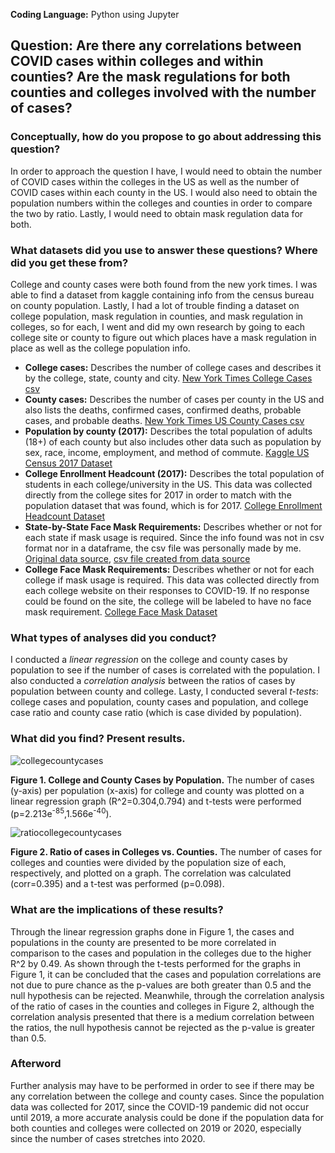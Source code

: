**Coding Language:** Python using Jupyter

## Question: Are there any correlations between COVID cases within colleges and within counties? Are the mask regulations for both counties and colleges involved with the number of cases?

### Conceptually, how do you propose to go about addressing this question?

In order to approach the question I have, I would need to obtain the number of COVID cases within the colleges in the US as well as the number of COVID cases within each county in the US. I would also need to obtain the population numbers within the colleges and counties in order to compare the two by ratio. Lastly, I would need to obtain mask regulation data for both.

### What datasets did you use to answer these questions? Where did you get these from?

College and county cases were both found from the new york times. I was able to find a dataset from kaggle containing info from the census bureau on county population. Lastly, I had a lot of trouble finding a dataset on college population, mask regulation in counties, and mask regulation in colleges, so for each, I went and did my own research by going to each college site or county to figure out which places have a mask regulation in place as well as the college population info.
- **College cases:** Describes the number of college cases and describes it by the college, state, county and city. [New York Times College Cases csv](https://raw.githubusercontent.com/nytimes/covid-19-data/master/colleges/colleges.csv)
- **County cases:** Describes the number of cases per county in the US and also lists the deaths, confirmed cases, confirmed deaths, probable cases, and probable deaths. [New York Times US County Cases csv](https://raw.githubusercontent.com/nytimes/covid-19-data/master/live/us-counties.csv)
- **Population by county (2017):** Describes the total population of adults (18+) of each county but also includes other data such as population by sex, race, income, employment, and method of commute. [Kaggle US Census 2017 Dataset](https://www.kaggle.com/muonneutrino/us-census-demographic-data?select=acs2017_county_data.csv)
- **College Enrollment Headcount (2017):** Describes the total population of students in each college/university in the US. This data was collected directly from the college sites for 2017 in order to match with the population dataset that was found, which is for 2017. [College Enrollment Headcount Dataset]()
- **State-by-State Face Mask Requirements:** Describes whether or not for each state if mask usage is required. Since the info found was not in csv format nor in a dataframe, the csv file was personally made by me. [Original data source](https://www.aarp.org/health/healthy-living/info-2020/states-mask-mandates-coronavirus.html), [csv file created from data source]()
- **College Face Mask Requirements:** Describes whether or not for each college if mask usage is required. This data was collected directly from each college website on their responses to COVID-19. If no response could be found on the site, the college will be labeled to have no face mask requirement. [College Face Mask Dataset]()

### What types of analyses did you conduct?
I conducted a *linear regression* on the college and county cases by population to see if the number of cases is correlated with the population. I also conducted a *correlation analysis* between the ratios of cases by population between county and college. Lasty, I conducted several *t-tests*: college cases and population, county cases and population, and college case ratio and county case ratio (which is case divided by population).

### What did you find? Present results.
![collegecountycases](https://user-images.githubusercontent.com/67992204/97264093-a5736c80-17fa-11eb-9357-33ce63800bce.png)

**Figure 1. College and County Cases by Population.** The number of cases (y-axis) per population (x-axis) for college and county was plotted on a linear regression graph (R^2=0.304,0.794) and t-tests were performed (p=2.213e<sup>-85</sup>,1.566e<sup>-40</sup>).

![ratiocollegecountycases](https://user-images.githubusercontent.com/67992204/97264096-a7d5c680-17fa-11eb-88a7-6c9f43503a53.png)

**Figure 2. Ratio of cases in Colleges vs. Counties.** The number of cases for colleges and counties were divided by the population size of each, respectively, and plotted on a graph. The correlation was calculated (corr=0.395) and a t-test was performed (p=0.098).

### What are the implications of these results?
Through the linear regression graphs done in Figure 1, the cases and populations in the county are presented to be more correlated in comparison to the cases and population in the colleges due to the higher R^2 by 0.49. As shown through the t-tests performed for the graphs in Figure 1, it can be concluded that the cases and population correlations are not due to pure chance as the p-values are both greater than 0.5 and the null hypothesis can be rejected. Meanwhile, through the correlation analysis of the ratio of cases in the counties and colleges in Figure 2, although the correlation analysis presented that there is a medium correlation between the ratios, the null hypothesis cannot be rejected as the p-value is greater than 0.5.

### Afterword
Further analysis may have to be performed in order to see if there may be any correlation between the college and county cases. Since the population data was collected for 2017, since the COVID-19 pandemic did not occur until 2019, a more accurate analysis could be done if the population data for both counties and colleges were collected on 2019 or 2020, especially since the number of cases stretches into 2020.
